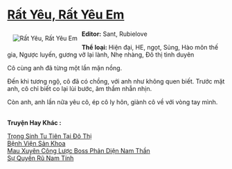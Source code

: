<a href="https://utruyen.com/truyen/rat-yeu-rat-yeu-em/18312/" title="Rất Yêu, Rất Yêu Em"><h1>Rất Yêu, Rất Yêu Em</h1></a><div style="display:table"><img align="right" style="float: left; padding: 10px;" src="https://utruyen.com/images/story/200x260/rat-yeu-rat-yeu-em.jpg" alt="Rất Yêu, Rất Yêu Em"><b>Editor:</b> Sant, Rubielove<p></p><b>Thể loại: </b>Hiện đại, HE, ngọt, Sủng, Hào môn thế gia, Ngược luyến, gương vỡ lại lành, Nhẹ nhàng, Đô thị tình duyên<p></p>Cô cùng anh đã từng một lần mặn nồng.<p></p>Đến khi tương ngộ, cô đã có chồng, với anh như không quen biết. Trước mặt anh, cô chỉ biết co lại lùi bước, âm thầm nhẫn nhịn.<p></p>Còn anh, anh lần nữa yêu cô, ép cô ly hôn, giành cô về với vòng tay mình.</div><p><br><b>Truyện Hay Khác :</b></p><a href="https://utruyen.com/truyen/trong-sinh-tu-tien-tai-do-thi/18473/" alt="Trọng Sinh Tu Tiên Tại Đô Thị">Trọng Sinh Tu Tiên Tại Đô Thị</a><br/><a href="https://github.com/quanluxury/ngontinhhot/tree/master/truyenhay/19325/" alt="Bệnh Viện Sản Khoa">Bệnh Viện Sản Khoa</a><br/><a href="https://www.flickr.com/photos/184340401@N07/48762678263/" alt="Mau Xuyên Công Lược Boss Phản Diện Nam Thần">Mau Xuyên Công Lược Boss Phản Diện Nam Thần</a><br/><a href="https://github.com/quanluxury/ngontinhhot/tree/master/truyenhay/19052/" alt="Sự Quyến Rũ Nam Tính">Sự Quyến Rũ Nam Tính</a><br/>